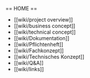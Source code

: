 ﻿== HOME ==

* [[wiki/project overview]]
* [[wiki/business concept]]
* [[wiki/technical concept]]
* [[wiki/Dokumentation]]
* [[wiki/Pflichtenheft]]
* [[wiki/Fachkonzept]]
* [[wiki/Technisches Konzept]]
* [[wiki/Q&A]]
* [[wiki/links]]
